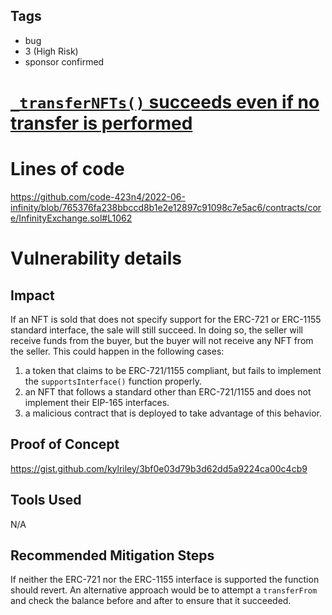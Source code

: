 ## Tags

- bug
- 3 (High Risk)
- sponsor confirmed

# [`_transferNFTs()` succeeds even if no transfer is performed](https://github.com/code-423n4/2022-06-infinity-findings/issues/87) 

# Lines of code

https://github.com/code-423n4/2022-06-infinity/blob/765376fa238bbccd8b1e2e12897c91098c7e5ac6/contracts/core/InfinityExchange.sol#L1062


# Vulnerability details

## Impact
If an NFT is sold that does not specify support for the ERC-721 or ERC-1155 standard interface, the sale will still succeed. In doing so, the seller will receive funds from the buyer, but the buyer will not receive any NFT from the seller. This could happen in the following cases:
1. a token that claims to be ERC-721/1155 compliant, but fails to implement the `supportsInterface()` function properly.
2. an NFT that follows a standard other than ERC-721/1155 and does not implement their EIP-165 interfaces.
3. a malicious contract that is deployed to take advantage of this behavior. 

## Proof of Concept
https://gist.github.com/kylriley/3bf0e03d79b3d62dd5a9224ca00c4cb9

## Tools Used
N/A

## Recommended Mitigation Steps
If neither the ERC-721 nor the ERC-1155 interface is supported the function should revert. An alternative approach would be to attempt a `transferFrom` and check the balance before and after to ensure that it succeeded.

